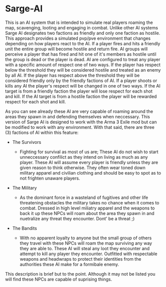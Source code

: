 # Sarge-AI
This is an AI system that is intended to simulate real players roaming the map, scavenging, looting and engaging in combat. Unlike other AI systems Sarge AI designates two factions as friendly and only one faction as hostile. This approach provides a simulated pvp/pve environment that changes depending on how players react to the AI. If a player fires and hits a friendly unit the entire group will become hostile and return fire. AI groups will perceive a player that has fired and hit one of it's members as hostile until the group is dead or the player is dead. AI are configured to treat any player with a specific amount of respect one of two ways. If the player has respect below the threshold they will be considered hostile and treated as an enemy by all AI. If the player has respect above the threshold they will be considered friendly only by the friendly factions of AI. If a player shoots or kills any AI the player's respect will be changed in one of two ways. If the AI target is from a friendly faction the player will lose respect for each shot and kill. If the AI target is from a hostile faction the player will be rewarded respect for each shot and kill. 

As you can see already these AI are very capable of roaming around the areas they spawn in and defending themselves when neccessary. This version of Sarge AI is designed to work with the Arma 3 Exile mod but can be modified to work with any environment. With that said, there are three (3) factions of AI within this feature:

* The Survivors
  * Fighting for survival as most of us are; These AI do not wish to start unneccessary confilict as they intend on living as much as any player. These AI will assume every player is friendly unless they are given reason to think otherwise. They often wear toned down military apparel and civilian clothing and should be easy to spot as to not frighten unaware players.

* The Military
  * As the dominant force in a wasteland of fugitives and other life threatening obstacles the military takes no chance when it comes to combat. Dressed in high level miliatry apparel and the weapons to back it up these NPCs will roam about the area they spawn in and nuetralize any threat they encounter. Dont' be a threat ;)

* The Bandits
  * With no apparent loyalty to anyone but the small group of others they travel with these NPCs will roam the map surviving any way they are able to. These AI will steal any loot they encounter and attempt to kill any player they encounter. Outfitted with respectable weapons and headwraps to protect their identities from the authorities these AI make for a formibale enemy. 

This description is brief but to the point. Although it may not be listed you will find these NPCs are capable of suprising things.
